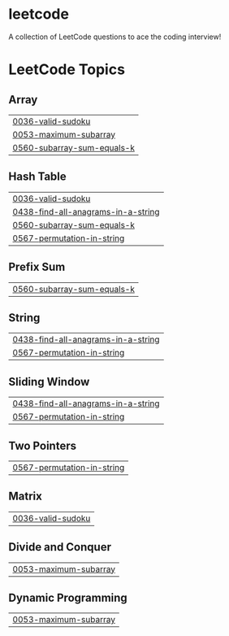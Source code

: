 # leetcode
A collection of LeetCode questions to ace the coding interview!

<!---LeetCode Topics Start-->
# LeetCode Topics
## Array
|  |
| ------- |
| [0036-valid-sudoku](https://github.com/architkakkar/leetcode/tree/master/0036-valid-sudoku) |
| [0053-maximum-subarray](https://github.com/architkakkar/leetcode/tree/master/0053-maximum-subarray) |
| [0560-subarray-sum-equals-k](https://github.com/architkakkar/leetcode/tree/master/0560-subarray-sum-equals-k) |
## Hash Table
|  |
| ------- |
| [0036-valid-sudoku](https://github.com/architkakkar/leetcode/tree/master/0036-valid-sudoku) |
| [0438-find-all-anagrams-in-a-string](https://github.com/architkakkar/leetcode/tree/master/0438-find-all-anagrams-in-a-string) |
| [0560-subarray-sum-equals-k](https://github.com/architkakkar/leetcode/tree/master/0560-subarray-sum-equals-k) |
| [0567-permutation-in-string](https://github.com/architkakkar/leetcode/tree/master/0567-permutation-in-string) |
## Prefix Sum
|  |
| ------- |
| [0560-subarray-sum-equals-k](https://github.com/architkakkar/leetcode/tree/master/0560-subarray-sum-equals-k) |
## String
|  |
| ------- |
| [0438-find-all-anagrams-in-a-string](https://github.com/architkakkar/leetcode/tree/master/0438-find-all-anagrams-in-a-string) |
| [0567-permutation-in-string](https://github.com/architkakkar/leetcode/tree/master/0567-permutation-in-string) |
## Sliding Window
|  |
| ------- |
| [0438-find-all-anagrams-in-a-string](https://github.com/architkakkar/leetcode/tree/master/0438-find-all-anagrams-in-a-string) |
| [0567-permutation-in-string](https://github.com/architkakkar/leetcode/tree/master/0567-permutation-in-string) |
## Two Pointers
|  |
| ------- |
| [0567-permutation-in-string](https://github.com/architkakkar/leetcode/tree/master/0567-permutation-in-string) |
## Matrix
|  |
| ------- |
| [0036-valid-sudoku](https://github.com/architkakkar/leetcode/tree/master/0036-valid-sudoku) |
## Divide and Conquer
|  |
| ------- |
| [0053-maximum-subarray](https://github.com/architkakkar/leetcode/tree/master/0053-maximum-subarray) |
## Dynamic Programming
|  |
| ------- |
| [0053-maximum-subarray](https://github.com/architkakkar/leetcode/tree/master/0053-maximum-subarray) |
<!---LeetCode Topics End-->